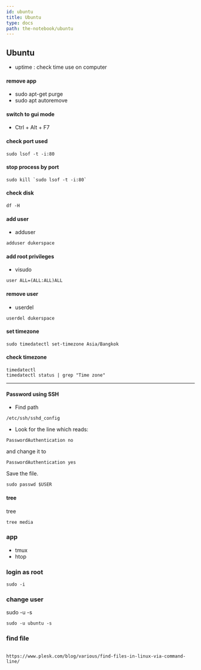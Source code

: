 ```yaml
---
id: ubuntu
title: Ubuntu
type: docs
path: the-notebook/ubuntu
---
```


## Ubuntu

- uptime : check time use on computer

#### remove app

- sudo apt-get purge <name>
- sudo apt autoremove

#### switch to gui mode

- Ctrl + Alt + F7

#### check port used

```
sudo lsof -t -i:80
```

#### stop process by port

```
sudo kill `sudo lsof -t -i:80`
```

#### check disk

```
df -H
```

#### add user

- adduser <username>

```
adduser dukerspace
```

#### add root privileges

- visudo

```
user ALL=(ALL:ALL)ALL
```

#### remove user

- userdel <username>

```
userdel dukerspace
```

#### set timezone

```
sudo timedatectl set-timezone Asia/Bangkok
```

#### check timezone

```
timedatectl
timedatectl status | grep "Time zone"
```

---

#### Password using SSH

- Find path

```
/etc/ssh/sshd_config
```

- Look for the line which reads:

```
PasswordAuthentication no
```

and change it to

```
PasswordAuthentication yes
```

Save the file.

```
sudo passwd $USER
```

#### tree

tree <folder>

```
tree media
```

### app

- tmux
- htop

### login as root

```
sudo -i
```

### change user

sudo -u <user> -s

```
sudo -u ubuntu -s
```

### find file

```

https://www.plesk.com/blog/various/find-files-in-linux-via-command-line/

```
